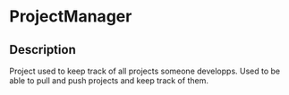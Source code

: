 # ProjectManager
## Description
Project used to keep track of all projects someone developps. Used to be able to pull and push projects and keep track of them.
